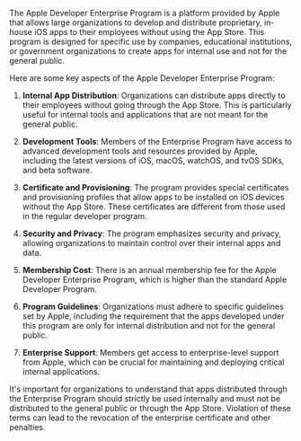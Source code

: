 The Apple Developer Enterprise Program is a platform provided by Apple that allows large organizations to develop and distribute proprietary, in-house iOS apps to their employees without using the App Store. This program is designed for specific use by companies, educational institutions, or government organizations to create apps for internal use and not for the general public.

Here are some key aspects of the Apple Developer Enterprise Program:

1. **Internal App Distribution**: Organizations can distribute apps directly to their employees without going through the App Store. This is particularly useful for internal tools and applications that are not meant for the general public.

2. **Development Tools**: Members of the Enterprise Program have access to advanced development tools and resources provided by Apple, including the latest versions of iOS, macOS, watchOS, and tvOS SDKs, and beta software.

3. **Certificate and Provisioning**: The program provides special certificates and provisioning profiles that allow apps to be installed on iOS devices without the App Store. These certificates are different from those used in the regular developer program.

4. **Security and Privacy**: The program emphasizes security and privacy, allowing organizations to maintain control over their internal apps and data.

5. **Membership Cost**: There is an annual membership fee for the Apple Developer Enterprise Program, which is higher than the standard Apple Developer Program.

6. **Program Guidelines**: Organizations must adhere to specific guidelines set by Apple, including the requirement that the apps developed under this program are only for internal distribution and not for the general public.

7. **Enterprise Support**: Members get access to enterprise-level support from Apple, which can be crucial for maintaining and deploying critical internal applications.

It's important for organizations to understand that apps distributed through the Enterprise Program should strictly be used internally and must not be distributed to the general public or through the App Store. Violation of these terms can lead to the revocation of the enterprise certificate and other penalties.